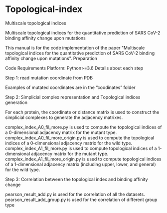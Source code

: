 # Topological-index
Multiscale topological indices

Multiscale topological indices for the quantitative prediction of SARS CoV-2 binding affinity change upon mutations

This manual is for the code implementation of the paper "Multiscale topological indices for the quantitative prediction of SARS CoV-2 binding affinity change upon mutations".
Preparation

Code Requirements Platform: Python>=3.6
Details about each step

Step 1: read mutation coordinate from PDB

Examples of mutated coordinates are in the “coodinates” folder

Step 2: Simplicial complex representation and Topological indices generation

For each protein, the coordinate or distance matrix is used to construct the simplicial complexes to generate the adjacency matrixes.

complex_index_A0_fil_more.py is used to compute the topological indices of a 0-dimensional adjacency matrix for the mutant type.
complex_index_A0_fil_more_origin.py is used to compute the topological indices of a 0-dimensional adjacency matrix for the wild type.
complex_index_A1_fil_more.py is used to compute topological indices of a 1-dimensional adjacency matrix for the mutant type.
complex_index_A1_fil_more_origin.py is used to compute topological indices of a 1-dimensional adjacency matrix (including upper, lower, and general) for the wild type.

Step 3: Correlation between the topological index and binding affinity change

pearson_result_add.py is used for the correlation of all the datasets.
pearson_result_add_group.py is used for the correlation of different group type
